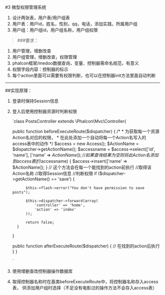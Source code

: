 #3 微型权限管理系统
1. 设计两张表，用户表/用户组表
2. 用户表：用户id，姓名，性别，qq，电话，添加实践，所属用户组
3. 用户组：用户组id，用户组名称，用户组权限

>###要求：

 1. 用户管理，增删改查
 2. 用户组管理，增删改查，权限管理
 3. phalcon框架/medoo数据查询，变量、控制器需命名规范，有意义
 4. 权限字段内容：控制器的标示
 5. 每个action里面可以需要有权限判断，也可以在控制器init方法里面自动判断
  -------------------------------------------------------------
  ##实现原理：
1. 登录时保持Session信息
2. 登入后使用控制器资源时判断权限


	`class PostsController extends \Phalcon\Mvc\Controller{

     public function beforeExecuteRoute($dispatcher)
     {
     /*
              * 为获取每一个资源Action名对应的权限，
              * 在此处添加一个自动将每一个Action名写入的access表中的动作
              */
             $access     = new Access();
             $ActionName = $dispatcher->getActionName();
             $accessname = $access->select(['id', 'name'], ['name' => $ActionName]);
             //如果查询结果为空则将此Action名添加到access表
             if (!$accessname) {
                 $access->insert(['name' => $ActionName]);
             }
         // 这个方法会在每一个能找到的action前执行
         //取得该Action名称
         //取得Session信息
         //判断权限
         if ($dispatcher->getActionName() == 'save') {

             $this->flash->error("You don't have permission to save posts");

             $this->dispatcher->forward(array(
                 'controller' => 'home',
                 'action' => 'index'
             ));

             return false;
         }
     }

     public function afterExecuteRoute($dispatcher)
     {
         // 在找到的action后执行
     }
    }

    `

3. 使用增删查改控制器操作数据库
4. 取得控制器名称时在基类beforeExecuteRoute中，将控制器名称存入access表，
供添加用户组时选择（不足没有电影过的操作方法不会存入access表）

